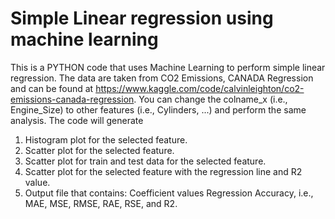 # Simple Linear regression using machine learning
This is a PYTHON code that uses Machine Learning to perform simple linear regression.
The data are taken from CO2 Emissions, CANADA Regression and can be found at https://www.kaggle.com/code/calvinleighton/co2-emissions-canada-regression. 
You can change the colname_x (i.e., Engine_Size) to other features (i.e., Cylinders, ...) and perform the same analysis.
The code will generate 
1) Histogram plot for the selected feature. 
2) Scatter plot for the selected feature.
3) Scatter plot for train and test data for the selected feature.
4) Scatter plot for the selected feature with the regression line and R2 value.
5) Output file that contains:
   Coefficient values
   Regression Accuracy, i.e., MAE, MSE, RMSE, RAE, RSE, and R2.
